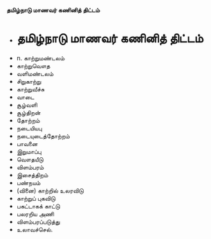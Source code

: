 **தமிழ்நாடு மாணவர் கணினித் திட்டம்**
- # தமிழ்நாடு மாணவர் கணினித் திட்டம்
- n. காற்றுமண்டலம்
- காற்றுவௌத
- வளிமண்டலம்
- சிறுகாற்று
- காற்றுவீச்சு
- வாடை
- சூழ்வளி
- சூழ்திறன்
- தோற்றம்
- நடையியபு
- நடையுடைத்தோற்றம்
- பாவனை
- இறுமாப்பு
- வௌதயீடு
- விளம்பரம்
- இசைத்திறம்
- பண்நயம்
- (வினை) காற்றில் உலரவிடு
- காற்றுப் புகவிடு
- பகட்டாகக் காட்டு
- பலரறிய அணி
- விளம்பரப்படுத்து
- உலாவச்செல்.

